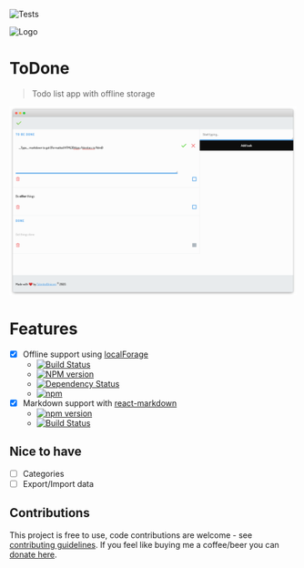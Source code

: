 ![Tests](https://github.com/talentedunicorn/todone/workflows/Testing%20push%20and%20PRs/badge.svg)

![Logo](src/logo.svg)

# ToDone

> Todo list app with offline storage

![Screenshot](desktop.png)

# Features

- [x] Offline support using [localForage](https://github.com/localForage/localForage)
  - [![Build Status](https://travis-ci.org/localForage/localForage.svg?branch=master)](http://travis-ci.org/localForage/localForage)
  - [![NPM version](https://badge.fury.io/js/localforage.svg)](http://badge.fury.io/js/localforage)
  - [![Dependency Status](https://img.shields.io/david/localForage/localForage.svg)](https://david-dm.org/localForage/localForage)
  - [![npm](https://img.shields.io/npm/dm/localforage.svg?maxAge=2592000)](https://npmcharts.com/compare/localforage?minimal=true)
- [x] Markdown support with [react-markdown](https://github.com/rexxars/react-markdown)
  - [![npm version](https://img.shields.io/npm/v/react-markdown.svg?style=flat-square)](https://www.npmjs.com/package/react-markdown)
  - [![Build Status](https://img.shields.io/travis/rexxars/react-markdown/master.svg?style=flat-square)](https://travis-ci.org/rexxars/react-markdown)

## Nice to have

- [ ] Categories
- [ ] Export/Import data

## Contributions

This project is free to use, code contributions are welcome - see [contributing guidelines](CONTRIBUTING.md). If you feel like buying me a coffee/beer you can [donate here](https://paypal.me/talentedunicorn).
